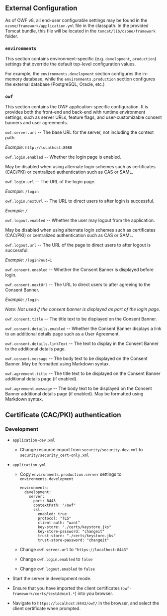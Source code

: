## External Configuration

As of OWF v8, all end-user configurable settings may be found in the `ozone/framework/application.yml` file in the
classpath. In the provided Tomcat bundle, this file will be located in the `tomcat/lib/ozone/framework` folder.

### `environments`

This section contains environment-specific (e.g. `development`, `production`) settings that override the default
top-level configuration values.

For example, the `environments.development` section configures the in-memory database, while the
`environments.production` section configures the external database (PostgreSQL, Oracle, etc.)

### `owf`

This section contains the OWF application-specific configuration. It is provides both the front-end and back-end with
runtime environment settings, such as server URLs, feature flags, and user-customizable consent banners and user
agreements.

`owf.server.url` -- The base URL for the server, not including the context path.

_Example:_ `http://localhost:8080`

`owf.login.enabled` -- Whether the login page is enabled.

May be disabled when using alternate login schemes such as certificates (CAC/PKI) or centralized authentication such 
as CAS or SAML. 

`owf.login.url` -- The URL of the login page.

_Example:_ `/login`

`owf.login.nextUrl` -- The URL to direct users to after login is successful.

_Example:_ `/`

`owf.logout.enabled` -- Whether the user may logout from the application.

May be disabled when using alternate login schemes such as certificates (CAC/PKI) or centralized authentication such 
as CAS or SAML. 

`owf.logout.url` -- The URL of the page to direct users to after logout is successful.

_Example:_ `/login?out=1`

`owf.consent.enabled` -- Whether the Consent Banner is displayed before login.

`owf.consent.nextUrl` -- The URL to direct users to after agreeing to the Consent Banner.

_Example:_ `/login`

_Note: Not used if the consent banner is displayed as part of the login page._ 

`owf.consent.title` -- The title text to be displayed on the Consent Banner.

`owf.consent.details.enabled` -- Whether the Consent Banner displays a link to an additional details page such as 
a User Agreement.

`owf.consent.details.linkText` -- The text to display in the Consent Banner to the additional details page.

`owf.consent.message` -- The body text to be displayed on the Consent Banner. May be formatted using Markdown syntax.

`owf.agreement.title` -- The title text to be displayed on the Consent Banner additional details page (if enabled).

`owf.agreement.message` -- The body text to be displayed on the Consent Banner additional details page (if enabled).
May be formatted using Markdown syntax.


## Certificate (CAC/PKI) authentication

### Development

* `application-dev.xml` 
  * Change resource import from `security/security-dev.xml` to `security/security_cert-only.xml`

* `application.yml`
  * Copy `environments.production.server` settings to `environments.development`
  
        environments:
          development:
            server:
              port: 8443
              contextPath: "/owf"
              ssl:
                enabled: true
                protocol: "TLS"
                client-auth: "want"
                key-store: "./certs/keystore.jks"
                key-store-password: "changeit"
                trust-store: "./certs/keystore.jks"
                trust-store-password: "changeit"
  
  * Change `owf.server.url` to `"https://localhost:8443"`
  * Change `owf.login.enabled` to `false`
  * Change `owf.logout.enabled` to `false`
 
* Start the server in development mode.
* Ensure that you have imported the client certificates (`owf-framework/certs/testAdmin1.*`) into you browser.
* Navigate to `https://localhost:8443/owf/` in the browser, and select the client certificate when prompted.
